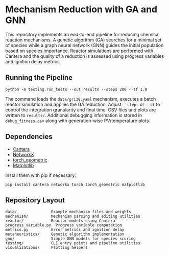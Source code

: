 # Mechanism Reduction with GA and GNN

This repository implements an end-to-end pipeline for reducing chemical
reaction mechanisms.  A genetic algorithm (GA) searches for a minimal set of
species while a graph neural network (GNN) guides the initial population based
on species importance.  Reactor simulations are performed with Cantera and the
quality of a reduction is assessed using progress variables and ignition delay
metrics.

## Running the Pipeline

```
python -m testing.run_tests --out results --steps 200 --tf 1.0
```

The command loads the `data/gri30.yaml` mechanism, executes a batch reactor
simulation and applies the GA reduction.  Adjust `--steps` or `--tf` to control
the integration granularity and final time. CSV files and plots are written to
`results/`.  Additional debugging information is stored in `debug_fitness.csv`
along with generation-wise PV/temperature plots.

## Dependencies

- [Cantera](https://cantera.org)
- [NetworkX](https://networkx.org)
- [torch_geometric](https://pytorch-geometric.readthedocs.io)
- [Matplotlib](https://matplotlib.org)

Install them with pip if necessary:

```
pip install cantera networkx torch torch_geometric matplotlib
```

## Repository Layout

```
data/               Example mechanism files and weights
mechanism/          Mechanism parsing and editing utilities
reactor/            Reactor models using Cantera
progress_variable.py  Progress variable computation
metrics.py          Error metrics and ignition delay
metaheuristics/     Genetic algorithm implementation
gnn/                Simple GNN models for species scoring
testing/            CLI entry points and pipeline utilities
visualizations/     Plotting helpers
```
